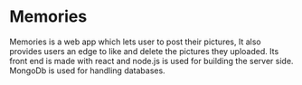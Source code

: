 # Memories
Memories is a web app which lets user to post their pictures, It also provides users an edge to like and delete the pictures they uploaded. Its front end is made with react and node.js is used for building the server side.
MongoDb is used for handling databases.
